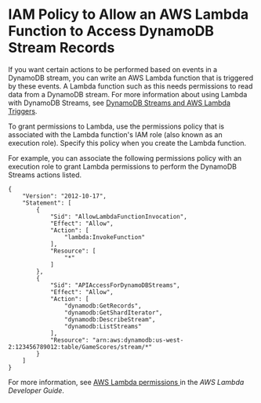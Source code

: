 # IAM Policy to Allow an AWS Lambda Function to Access DynamoDB Stream Records<a name="iam-policy-example-lamda-process-dynamodb-streams"></a>

If you want certain actions to be performed based on events in a DynamoDB stream, you can write an AWS Lambda function that is triggered by these events\. A Lambda function such as this needs permissions to read data from a DynamoDB stream\. For more information about using Lambda with DynamoDB Streams, see [DynamoDB Streams and AWS Lambda Triggers](Streams.Lambda.md)\.

To grant permissions to Lambda, use the permissions policy that is associated with the Lambda function's IAM role \(also known as an execution role\)\. Specify this policy when you create the Lambda function\.

For example, you can associate the following permissions policy with an execution role to grant Lambda permissions to perform the DynamoDB Streams actions listed\.

```
{
    "Version": "2012-10-17",
    "Statement": [
        {
            "Sid": "AllowLambdaFunctionInvocation",
            "Effect": "Allow",
            "Action": [
                "lambda:InvokeFunction"
            ],
            "Resource": [
                "*"
            ]
        },
        {
            "Sid": "APIAccessForDynamoDBStreams",
            "Effect": "Allow",
            "Action": [
                "dynamodb:GetRecords",
                "dynamodb:GetShardIterator",
                "dynamodb:DescribeStream",
                "dynamodb:ListStreams"
            ],
            "Resource": "arn:aws:dynamodb:us-west-2:123456789012:table/GameScores/stream/*"
        }
    ]
}
```

For more information, see [AWS Lambda permissions ](https://docs.aws.amazon.com/lambda/latest/dg/intro-permission-model.html) in the *AWS Lambda Developer Guide*\.
